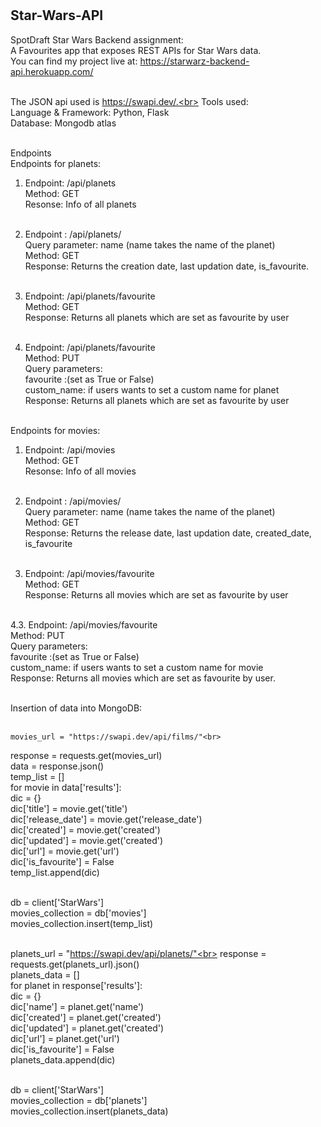 # <h2>Star-Wars-API</h2>

SpotDraft Star Wars Backend assignment:<br>
A Favourites app that exposes REST APIs for Star Wars data. <br>
You can find my project live at: https://starwarz-backend-api.herokuapp.com/ <br><br>

The JSON api used is https://swapi.dev/.<br>
Tools used:<br>
Language & Framework: Python, Flask<br>
Database: Mongodb atlas<br><br>

Endpoints<br>
Endpoints for planets:<br>
1. Endpoint: /api/planets <br>
Method: GET<br>
Resonse: Info of all planets<br><br>

2. Endpoint : /api/planets/<name><br>
Query parameter: name (name takes the name of the planet)<br>
Method: GET<br>
Response: Returns the creation date, last updation date, is_favourite.<br><br>

3. Endpoint: /api/planets/favourite<br>
Method: GET<br>
Response: Returns all planets which are set as favourite by user<br><br>
    
 4. Endpoint: /api/planets/favourite<br>
Method: PUT<br>
Query parameters:<br>
    favourite :(set as True or False)<br>
    custom_name: if users wants to set a custom name for planet<br>
Response: Returns all planets which are set as favourite by user<br><br>

Endpoints for movies:<br>
1. Endpoint: /api/movies <br>
Method: GET<br>
Resonse: Info of all movies<br><br>

2. Endpoint : /api/movies/<name><br>
Query parameter: name (name takes the name of the planet)<br>
Method: GET<br>
Response: Returns the release date, last updation date, created_date, is_favourite<br><br>

3. Endpoint: /api/movies/favourite<br>
Method: GET<br>
Response: Returns all movies which are set as favourite by user<br><br>
    
 4.3. Endpoint: /api/movies/favourite<br>
Method: PUT<br>
Query parameters:<br>
    favourite :(set as True or False)<br>
    custom_name: if users wants to set a custom name for movie<br>
Response: Returns all movies which are set as favourite by user.<br><br>
    
Insertion of data into MongoDB:<br><br>

    movies_url = "https://swapi.dev/api/films/"<br>
response = requests.get(movies_url)<br>
data = response.json()<br>
temp_list = []<br>
for movie in data['results']:<br>
    dic = {}<br>
    dic['title'] = movie.get('title')<br>
    dic['release_date'] = movie.get('release_date')<br>
    dic['created'] = movie.get('created')<br>
    dic['updated'] = movie.get('created')<br>
    dic['url'] = movie.get('url')<br>
    dic['is_favourite'] = False<br>
    temp_list.append(dic)<br><br>

db = client['StarWars']<br>
movies_collection = db['movies']<br>
movies_collection.insert(temp_list)<br><br>

planets_url = "https://swapi.dev/api/planets/"<br>
response = requests.get(planets_url).json()<br>
planets_data = []<br>
for planet in response['results']:<br>
    dic = {}<br>
    dic['name'] = planet.get('name')<br>
    dic['created'] = planet.get('created')<br>
    dic['updated'] = planet.get('created')<br>
    dic['url'] = planet.get('url')<br>
    dic['is_favourite'] = False<br>
    planets_data.append(dic)<br><br>

db = client['StarWars']<br>
movies_collection = db['planets']<br>
movies_collection.insert(planets_data)<br>



